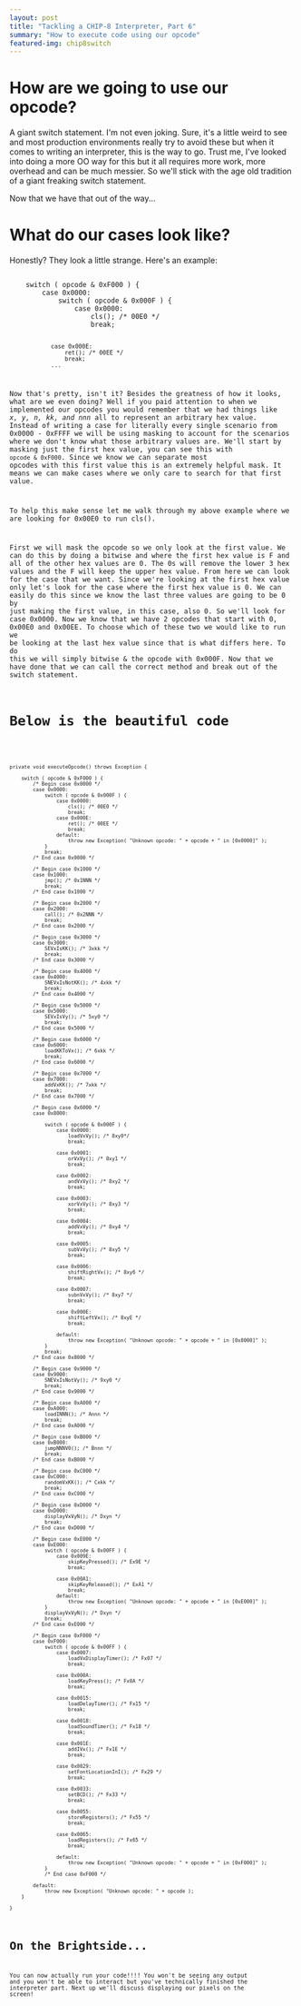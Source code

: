 ```yaml
---
layout: post
title: "Tackling a CHIP-8 Interpreter, Part 6"
summary: "How to execute code using our opcode"
featured-img: chip8switch
---
```


# How are we going to use our opcode?

A giant switch statement. I'm not even joking. Sure, it's a little weird to see and most production environments really try to avoid these but when it comes to writing an interpreter, this is the way to go. Trust me, I've looked into doing a more OO way for this but it all requires more work, more overhead and can be much messier. So we'll stick with the age old tradition of a giant freaking switch statement. 

Now that we have that out of the way...

# What do our cases look like?

Honestly? They look a little strange. Here's an example:

<code>
    switch ( opcode & 0xF000 ) {
        case 0x0000:
            switch ( opcode & 0x000F ) {
                case 0x0000:
                    cls(); /* 00E0 */
                    break;
                
                case 0x000E:
                    ret(); /* 00EE */
                    break;
                ...

Now that's pretty, isn't it? Besides the greatness of how it looks, what are we even doing? Well if you paid attention to when we implemented our opcodes you would remember that we had things like _x, y, n, kk, and nnn_ all to represent an arbitrary hex value. Instead of writing a case for literally every single scenario from 0x0000 - 0xFFFF we will be using masking to account for the scenarios where we don't know what those arbitrary values are. We'll start by masking just the first hex value, you can see this with ```opcode & 0xF000```. Since we know we can separate most opcodes with this first value this is an extremely helpful mask. It means we can make cases where we only care to search for that first value. 

To help this make sense let me walk through my above example where we are looking for 0x00E0 to run cls().

First we will mask the opcode so we only look at the first value. We can do this by doing a bitwise and where the first hex value is F and all of the other hex values are 0. The 0s will remove the lower 3 hex values and the F will keep the upper hex value. From here we can look for the case that we want. Since we're looking at the first hex value only let's look for the case where the first hex value is 0. We can easily do this since we know the last three values are going to be 0 by just making the first value, in this case, also 0. So we'll look for case 0x0000. Now we know that we have 2 opcodes that start with 0, 0x00E0 and 0x00EE. To choose which of these two we would like to run we be looking at the last hex value since that is what differs here. To do this we will simply bitwise & the opcode with 0x000F. Now that we have done that we can call the correct method and break out of the switch statement. 

# Below is the beautiful code

<code>

	private void executeOpcode() throws Exception {

		switch ( opcode & 0xF000 ) {
			/* Begin case 0x0000 */
			case 0x0000:
				switch ( opcode & 0x000F ) {
					case 0x0000:
						cls(); /* 00E0 */
						break;
					case 0x000E:
						ret(); /* 00EE */
						break;
					default:
						throw new Exception( "Unknown opcode: " + opcode + " in [0x0000]" );
				}
				break;
			/* End case 0x0000 */

			/* Begin case 0x1000 */
			case 0x1000:
				jmp(); /* 0x1NNN */
				break;
			/* End case 0x1000 */

			/* Begin case 0x2000 */
			case 0x2000:
				call(); /* 0x2NNN */
				break;
			/* End case 0x2000 */

			/* Begin case 0x3000 */
			case 0x3000:
				SEVxIsKK(); /* 3xkk */
				break;
			/* End case 0x3000 */

			/* Begin case 0x4000 */
			case 0x4000:
				SNEVxIsNotKK(); /* 4xkk */
				break;
			/* End case 0x4000 */

			/* Begin case 0x5000 */
			case 0x5000:
				SEVxIsVy(); /* 5xy0 */
				break;
			/* End case 0x5000 */

			/* Begin case 0x6000 */
			case 0x6000:
				loadKKToVx(); /* 6xkk */
				break;
			/* End case 0x6000 */

			/* Begin case 0x7000 */
			case 0x7000:
				addVxKK(); /* 7xkk */
				break;
			/* End case 0x7000 */

			/* Begin case 0x6000 */
			case 0x8000:

				switch ( opcode & 0x000F ) {
					case 0x0000:
						loadVxVy(); /* 8xy0*/
						break;

					case 0x0001:
						orVxVy(); /* 8xy1 */
						break;

					case 0x0002:
						andVxVy(); /* 8xy2 */
						break;

					case 0x0003:
						xorVxVy(); /* 8xy3 */
						break;

					case 0x0004:
						addVxVy(); /* 8xy4 */
						break;

					case 0x0005:
						subVxVy(); /* 8xy5 */
						break;

					case 0x0006:
						shiftRightVx(); /* 8xy6 */
						break;

					case 0x0007:
						subnVxVy(); /* 8xy7 */
						break;

					case 0x000E:
						shiftLeftVx(); /* 8xyE */
						break;

					default:
						throw new Exception( "Unknown opcode: " + opcode + " in [0x8000]" );
				}
				break;
			/* End case 0x8000 */

			/* Begin case 0x9000 */
			case 0x9000:
				SNEVxIsNotVy(); /* 9xy0 */
				break;
			/* End case 0x9000 */

			/* Begin case 0xA000 */
			case 0xA000:
				loadINNN(); /* Annn */
				break;
			/* End case 0xA000 */

			/* Begin case 0xB000 */
			case 0xB000:
				jumpNNNV0(); /* Bnnn */
				break;
			/* End case 0xB000 */

			/* Begin case 0xC000 */
			case 0xC000:
				randomVxKK(); /* Cxkk */
				break;
			/* End case 0xC000 */

			/* Begin case 0xD000 */
			case 0xD000:
				displayVxVyN(); /* Dxyn */
				break;
			/* End case 0xD000 */

			/* Begin case 0xE000 */
			case 0xE000:
				switch ( opcode & 0x00FF ) {
					case 0x009E:
						skipKeyPressed(); /* Ex9E */
						break;

					case 0x00A1:
						skipKeyReleased(); /* ExA1 */
						break;
					default:
						throw new Exception( "Unknown opcode: " + opcode + " in [0xE000]" );
				}
				displayVxVyN(); /* Dxyn */
				break;
			/* End case 0xE000 */

			/* Begin case 0xF000 */
			case 0xF000:
				switch ( opcode & 0x00FF ) {
					case 0x0007:
						loadVxDisplayTimer(); /* Fx07 */
						break;

					case 0x000A:
						loadKeyPress(); /* Fx0A */
						break;

					case 0x0015:
						loadDelayTimer(); /* Fx15 */
						break;

					case 0x0018:
						loadSoundTimer(); /* Fx18 */
						break;

					case 0x001E:
						addIVx(); /* Fx1E */
						break;

					case 0x0029:
						setFontLocationInI(); /* Fx29 */
						break;

					case 0x0033:
						setBCD(); /* Fx33 */
						break;

					case 0x0055:
						storeRegisters(); /* Fx55 */
						break;

					case 0x0065:
						loadRegisters(); /* Fx65 */
						break;

					default:
						throw new Exception( "Unknown opcode: " + opcode + " in [0xF000]" );
				}
				/* End case 0xF000 */

			default:
				throw new Exception( "Unknown opcode: " + opcode );
		}

	}

# On the Brightside...

You can now actually run your code!!!! You won't be seeing any output and you won't be able to interact but you've technically finished the interpreter part. Next up we'll discuss displaying our pixels on the screen!
